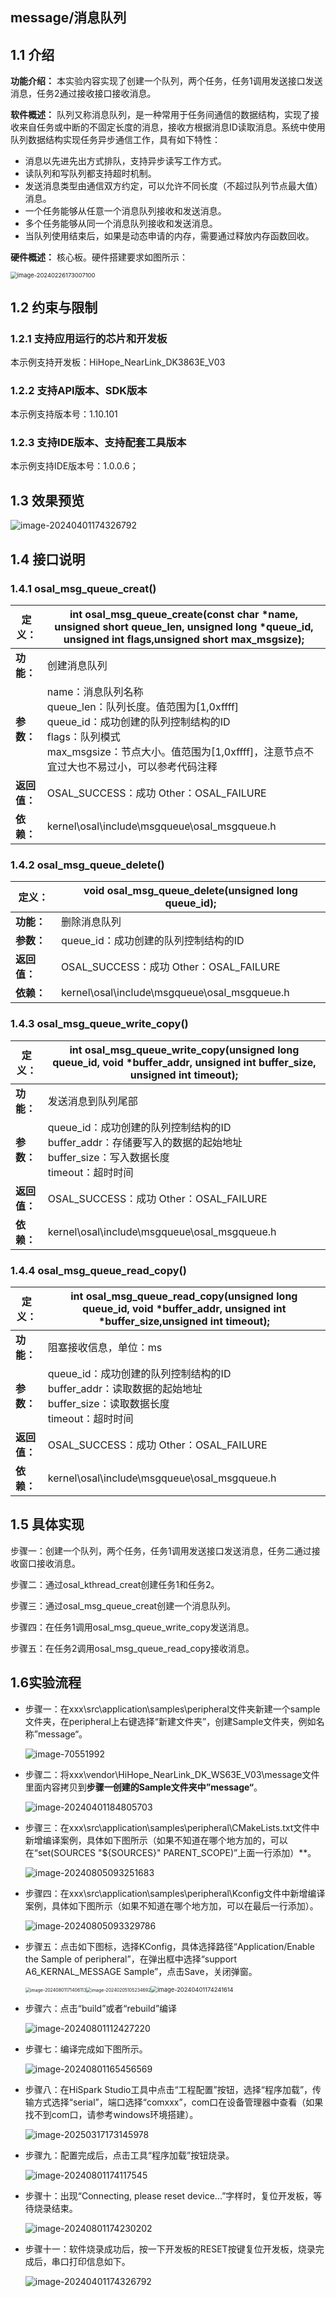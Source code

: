 ## message/消息队列

## 1.1 介绍

**功能介绍：** 本实验内容实现了创建一个队列，两个任务，任务1调用发送接口发送消息，任务2通过接收接口接收消息。

**软件概述：** 队列又称消息队列，是一种常用于任务间通信的数据结构，实现了接收来自任务或中断的不固定长度的消息，接收方根据消息ID读取消息。系统中使用队列数据结构实现任务异步通信工作，具有如下特性：

- 消息以先进先出方式排队，支持异步读写工作方式。
- 读队列和写队列都支持超时机制。
- 发送消息类型由通信双方约定，可以允许不同长度（不超过队列节点最大值）消息。
- 一个任务能够从任意一个消息队列接收和发送消息。
- 多个任务能够从同一个消息队列接收和发送消息。
- 当队列使用结束后，如果是动态申请的内存，需要通过释放内存函数回收。

**硬件概述：** 核心板。硬件搭建要求如图所示：

<img src="../../../../docs/pic/led/image-20240226173007100-17119401758003.png" alt="image-20240226173007100" style="zoom: 67%;" />

## 1.2 约束与限制

### 1.2.1 支持应用运行的芯片和开发板

本示例支持开发板：HiHope_NearLink_DK3863E_V03

### 1.2.2 支持API版本、SDK版本

本示例支持版本号：1.10.101

### 1.2.3 支持IDE版本、支持配套工具版本

本示例支持IDE版本号：1.0.0.6；

## 1.3 效果预览

![image-20240401174326792](../../../../docs/pic/message/image-20240401174326792.png)

## 1.4 接口说明

### 1.4.1 osal_msg_queue_creat()


| **定义：**   | int osal_msg_queue_create(const char *name, unsigned short queue_len, unsigned long *queue_id, unsigned int flags,unsigned short max_msgsize);                                                                          |
| ------------ | ----------------------------------------------------------------------------------------------------------------------------------------------------------------------------------------------------------------------- |
| **功能：**   | 创建消息队列                                                                                                                                                                                                            |
| **参数：**   | name：消息队列名称<br/>queue_len：队列长度。值范围为[1,0xffff]<br/>queue_id：成功创建的队列控制结构的ID<br/>flags：队列模式<br/>max_msgsize：节点大小。值范围为[1,0xffff]，注意节点不宜过大也不易过小，可以参考代码注释 |
| **返回值：** | OSAL_SUCCESS：成功    Other：OSAL_FAILURE                                                                                                                                                                               |
| **依赖：**   | kernel\osal\include\msgqueue\osal_msgqueue.h                                                                                                                                                                            |

### 1.4.2 osal_msg_queue_delete()


| 定义：       | void osal_msg_queue_delete(unsigned long queue_id); |
| ------------ | --------------------------------------------------- |
| **功能：**   | 删除消息队列                                        |
| **参数：**   | queue_id：成功创建的队列控制结构的ID                |
| **返回值：** | OSAL_SUCCESS：成功    Other：OSAL_FAILURE           |
| **依赖：**   | kernel\osal\include\msgqueue\osal_msgqueue.h        |

### 1.4.3 osal_msg_queue_write_copy()


| **定义：**   | int osal_msg_queue_write_copy(unsigned long queue_id, void *buffer_addr, unsigned int buffer_size, unsigned int timeout);            |
| ------------ | ------------------------------------------------------------------------------------------------------------------------------------ |
| **功能：**   | 发送消息到队列尾部                                                                                                                   |
| **参数：**   | queue_id：成功创建的队列控制结构的ID<br/>buffer_addr：存储要写入的数据的起始地址<br/>buffer_size：写入数据长度<br/>timeout：超时时间 |
| **返回值：** | OSAL_SUCCESS：成功    Other：OSAL_FAILURE                                                                                            |
| **依赖：**   | kernel\osal\include\msgqueue\osal_msgqueue.h                                                                                         |

### 1.4.4 osal_msg_queue_read_copy()


| **定义：**   | int osal_msg_queue_read_copy(unsigned long queue_id, void *buffer_addr, unsigned int *buffer_size,unsigned int timeout);     |
| ------------ | ---------------------------------------------------------------------------------------------------------------------------- |
| **功能：**   | 阻塞接收信息，单位：ms                                                                                                       |
| **参数：**   | queue_id：成功创建的队列控制结构的ID<br/>buffer_addr：读取数据的起始地址<br/>buffer_size：读取数据长度<br/>timeout：超时时间 |
| **返回值：** | OSAL_SUCCESS：成功    Other：OSAL_FAILURE                                                                                    |
| **依赖：**   | kernel\osal\include\msgqueue\osal_msgqueue.h                                                                                 |

## 1.5 具体实现

步骤一：创建一个队列，两个任务，任务1调用发送接口发送消息，任务二通过接收窗口接收消息。

步骤二：通过osal_kthread_creat创建任务1和任务2。

步骤三：通过osal_msg_queue_creat创建一个消息队列。

步骤四：在任务1调用osal_msg_queue_write_copy发送消息。

步骤五：在任务2调用osal_msg_queue_read_copy接收消息。

## 1.6实验流程

- 步骤一：在xxx\src\application\samples\peripheral文件夹新建一个sample文件夹，在peripheral上右键选择“新建文件夹”，创建Sample文件夹，例如名称”message“。

  ![image-70551992](../../../../docs/pic/message/image-20240801170551992.png)
- 步骤二：将xxx\vendor\HiHope_NearLink_DK_WS63E_V03\message文件里面内容拷贝到**步骤一创建的Sample文件夹中”message“**。

  ![image-20240401184805703](../../../../docs/pic/message/image-20240401184805703.png)
- 步骤三：在xxx\src\application\samples\peripheral\CMakeLists.txt文件中新增编译案例，具体如下图所示（如果不知道在哪个地方加的，可以在“set(SOURCES "${SOURCES}" PARENT_SCOPE)”上面一行添加）**。

  ![image-20240805093251683](../../../../docs/pic/message/image-20240805093251683.png)
- 步骤四：在xxx\src\application\samples\peripheral\Kconfig文件中新增编译案例，具体如下图所示（如果不知道在哪个地方加，可以在最后一行添加）。

  ![image-20240805093329786](../../../../docs/pic/message/image-20240805093329786.png)
- 步骤五：点击如下图标，选择KConfig，具体选择路径“Application/Enable the Sample of peripheral”，在弹出框中选择“support A6_KERNAL_MESSAGE Sample”，点击Save，关闭弹窗。

  <img src="../../../../docs/pic/beep/image-20240801171406113.png" alt="image-20240801171406113" style="zoom: 50%;" /><img src="../../../../docs/pic/message/image-20240205105234692-17119401758316.png" alt="image-20240205105234692" style="zoom: 50%;" /><img src="../../../../docs/pic/message/image-20240401174241614.png" alt="image-20240401174241614" style="zoom:67%;" />
- 步骤六：点击“build”或者“rebuild”编译

  ![image-20240801112427220](../../../../docs/pic/beep/image-20240801112427220.png)
- 步骤七：编译完成如下图所示。

  ![image-20240801165456569](../../../../docs/pic/beep/image-20240801165456569.png)
- 步骤八：在HiSpark Studio工具中点击“工程配置”按钮，选择“程序加载”，传输方式选择“serial”，端口选择“comxxx”，com口在设备管理器中查看（如果找不到com口，请参考windows环境搭建）。

  ![image-20250317173145978](../../../../docs/pic/tools/image-20250317173145978.png)
- 步骤九：配置完成后，点击工具“程序加载”按钮烧录。

  ![image-20240801174117545](../../../../docs/pic/beep/image-20240801174117545.png)
- 步骤十：出现“Connecting, please reset device...”字样时，复位开发板，等待烧录结束。

  ![image-20240801174230202](../../../../docs/pic/beep/image-20240801174230202.png)
- 步骤十一：软件烧录成功后，按一下开发板的RESET按键复位开发板，烧录完成后，串口打印信息如下。

  ![image-20240401174326792](../../../../docs/pic/message/image-20240401174326792.png)
